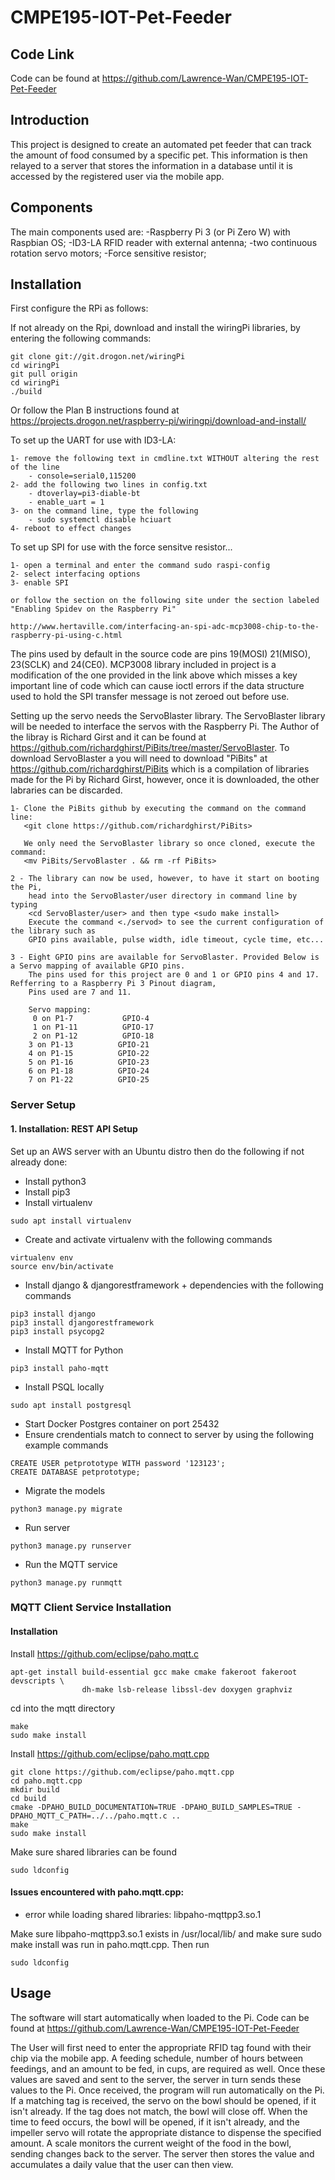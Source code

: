 # CMPE195-IOT-Pet-Feeder

## Code Link

Code can be found at https://github.com/Lawrence-Wan/CMPE195-IOT-Pet-Feeder


## Introduction

This project is designed to create an automated pet feeder that can track the amount of food consumed by a specific pet. This information is then relayed to a server that stores the information in a database until it is accessed by the registered user via the mobile app. 


## Components

The main components used are:
	-Raspberry Pi 3 (or Pi Zero W) with Raspbian OS; 
	-ID3-LA RFID reader with external antenna; 
	-two continuous rotation servo motors; 
	-Force sensitive resistor; 

## Installation

First configure the RPi as follows:

If not already on the Rpi, download and install the wiringPi libraries, by entering the following commands:

	git clone git://git.drogon.net/wiringPi
	cd wiringPi
	git pull origin
	cd wiringPi
	./build
Or follow the Plan B instructions found at https://projects.drogon.net/raspberry-pi/wiringpi/download-and-install/

To set up the UART for use with ID3-LA:

	1- remove the following text in cmdline.txt WITHOUT altering the rest of the line
	    - console=serial0,115200
	2- add the following two lines in config.txt
	    - dtoverlay=pi3-diable-bt
    	- enable_uart = 1
	3- on the command line, type the following
	    - sudo systemctl disable hciuart
	4- reboot to effect changes

To set up SPI for use with the force sensitve resistor...
	
	1- open a terminal and enter the command sudo raspi-config
	2- select interfacing options
	3- enable SPI
	
	or follow the section on the following site under the section labeled "Enabling Spidev on the Raspberry Pi"
	
	http://www.hertaville.com/interfacing-an-spi-adc-mcp3008-chip-to-the-raspberry-pi-using-c.html
	
The pins used by default in the source code are pins 19(MOSI) 21(MISO), 23(SCLK) and 24(CE0). MCP3008 library included in project is a modification of the one provided in the link above which misses a key important line of code which can cause ioctl errors if the data structure used to hold the SPI transfer message is not zeroed out before use.



Setting up the servo needs the ServoBlaster library. The ServoBlaster library will be needed to interface the servos with the Raspberry Pi. The Author of the libray is Richard Girst and it can be found at https://github.com/richardghirst/PiBits/tree/master/ServoBlaster. To download ServoBlaster a you will need to download "PiBits" at https://github.com/richardghirst/PiBits which is a compilation of libraries made for the Pi by Richard Girst, however, once it is downloaded, the other labraries can be discarded.

	1- Clone the PiBits github by executing the command on the command line: 
	   <git clone https://github.com/richardghirst/PiBits>
	   
	   We only need the ServoBlaster library so once cloned, execute the command:
	   <mv PiBits/ServoBlaster . && rm -rf PiBits>
	 
	2 - The library can now be used, however, to have it start on booting the Pi,
	    head into the ServoBlaster/user directory in command line by typing
	    <cd ServoBlaster/user> and then type <sudo make install> 
	    Execute the command <./servod> to see the current configuration of the library such as
	    GPIO pins available, pulse width, idle timeout, cycle time, etc... 

	3 - Eight GPIO pins are available for ServoBlaster. Provided Below is a Servo mapping of available GPIO pins.
	    The pins used for this project are 0 and 1 or GPIO pins 4 and 17. Refferring to a Raspberry Pi 3 Pinout diagram,
	    Pins used are 7 and 11.
	
		Servo mapping:
    	 0 on P1-7           GPIO-4
    	 1 on P1-11          GPIO-17
    	 2 on P1-12          GPIO-18
     	3 on P1-13          GPIO-21
     	4 on P1-15          GPIO-22
     	5 on P1-16          GPIO-23
     	6 on P1-18          GPIO-24
     	7 on P1-22          GPIO-25
	   

### Server Setup

#### 1. Installation: REST API Setup

Set up an AWS server with an Ubuntu distro then do the following if not already done:

-  Install python3
-  Install pip3
-  Install virtualenv
```
sudo apt install virtualenv
```
-  Create and activate virtualenv with the following commands
```
virtualenv env
source env/bin/activate
```
-  Install django & djangorestframework + dependencies with the following commands
```
pip3 install django
pip3 install djangorestframework
pip3 install psycopg2
```
-  Install MQTT for Python
```
pip3 install paho-mqtt
```
-  Install PSQL locally
```
sudo apt install postgresql
```
-  Start Docker Postgres container on port 25432
-  Ensure crendentials match to connect to server by using the following example commands
```
CREATE USER petprototype WITH password '123123';
CREATE DATABASE petprototype;
```

-  Migrate the models
```
python3 manage.py migrate
```
-  Run server
```
python3 manage.py runserver
```
- Run the MQTT service
```
python3 manage.py runmqtt
```

### MQTT Client Service Installation
#### Installation
Install https://github.com/eclipse/paho.mqtt.c

```
apt-get install build-essential gcc make cmake fakeroot fakeroot devscripts \
                dh-make lsb-release libssl-dev doxygen graphviz
```

cd into the mqtt directory

```
make
sudo make install
```

Install https://github.com/eclipse/paho.mqtt.cpp
```
git clone https://github.com/eclipse/paho.mqtt.cpp
cd paho.mqtt.cpp
mkdir build
cd build
cmake -DPAHO_BUILD_DOCUMENTATION=TRUE -DPAHO_BUILD_SAMPLES=TRUE -DPAHO_MQTT_C_PATH=../../paho.mqtt.c ..
make
sudo make install
```

Make sure shared libraries can be found
```
sudo ldconfig
```




#### Issues encountered with paho.mqtt.cpp:

-  error while loading shared libraries: libpaho-mqttpp3.so.1

Make sure libpaho-mqttpp3.so.1 exists in /usr/local/lib/ and make sure sudo make install was run in paho.mqtt.cpp. Then run
```
sudo ldconfig
```

## Usage

The software will start automatically when loaded to the Pi. Code can be found at https://github.com/Lawrence-Wan/CMPE195-IOT-Pet-Feeder

The User will first need to enter the appropriate RFID tag found with their chip via the mobile app. A feeding schedule, number of hours between feedings, and an amount to be fed, in cups, are required as well. Once these values are saved and sent to the server, the server in turn sends these values to the Pi. Once received, the program will run automatically on the Pi. If a matching tag is received, the servo on the bowl should be opened, if it isn't already. If the tag does not match, the bowl will close off. When the time to feed occurs, the bowl will be opened, if it isn't already, and the impeller servo will rotate the appropriate distance to dispense the specified amount. A scale monitors the current weight of the food in the bowl, sending changes back to the server. The server then stores the value and accumulates a daily value that the user can then view. 
